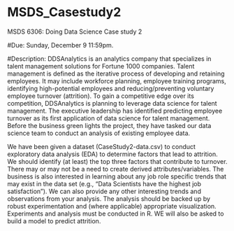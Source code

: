 # MSDS_Casestudy2
MSDS 6306: Doing Data Science Case study 2

#Due: Sunday, December 9 11:59pm. 

#Description: DDSAnalytics is an analytics company that specializes in talent management solutions for Fortune 1000 companies. 
Talent management is defined as the iterative process of developing and retaining employees. 
It may include workforce planning, employee training programs, identifying high-potential employees and reducing/preventing voluntary employee turnover (attrition). 
To gain a competitive edge over its competition, DDSAnalytics is planning to leverage data science for talent management. 
The executive leadership has identified predicting employee turnover as its first application of data science for talent management. Before the business green lights the project, they have tasked our data science team to conduct an analysis of existing employee data. 

We have been given a dataset (CaseStudy2-data.csv) to conduct exploratory data analysis (EDA) to determine factors that lead to attrition.  
We should identify (at least) the top three factors that contribute to turnover. 
There may or may not be a need to create derived attributes/variables. 
The business is also interested in learning about any job role specific trends that may exist in the data set (e.g., “Data Scientists have the highest job satisfaction”). 
We can also provide any other interesting trends and observations from your analysis. 
The analysis should be backed up by robust experimentation and (where applicable) appropriate visualization. 
Experiments and analysis must be conducted in R. WE will also be asked to build a model to predict attrition.  

